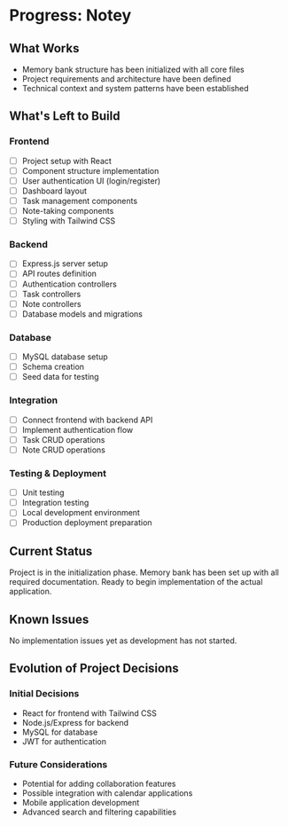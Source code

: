 # Progress: Notey

## What Works
- Memory bank structure has been initialized with all core files
- Project requirements and architecture have been defined
- Technical context and system patterns have been established

## What's Left to Build

### Frontend
- [ ] Project setup with React
- [ ] Component structure implementation
- [ ] User authentication UI (login/register)
- [ ] Dashboard layout
- [ ] Task management components
- [ ] Note-taking components
- [ ] Styling with Tailwind CSS

### Backend
- [ ] Express.js server setup
- [ ] API routes definition
- [ ] Authentication controllers
- [ ] Task controllers
- [ ] Note controllers
- [ ] Database models and migrations

### Database
- [ ] MySQL database setup
- [ ] Schema creation
- [ ] Seed data for testing

### Integration
- [ ] Connect frontend with backend API
- [ ] Implement authentication flow
- [ ] Task CRUD operations
- [ ] Note CRUD operations

### Testing & Deployment
- [ ] Unit testing
- [ ] Integration testing
- [ ] Local development environment
- [ ] Production deployment preparation

## Current Status
Project is in the initialization phase. Memory bank has been set up with all required documentation. Ready to begin implementation of the actual application.

## Known Issues
No implementation issues yet as development has not started.

## Evolution of Project Decisions

### Initial Decisions
- React for frontend with Tailwind CSS
- Node.js/Express for backend
- MySQL for database
- JWT for authentication

### Future Considerations
- Potential for adding collaboration features
- Possible integration with calendar applications
- Mobile application development
- Advanced search and filtering capabilities